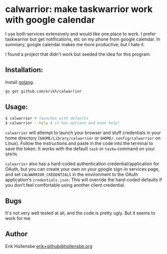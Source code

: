 # calwarrior: make taskwarrior work with google calendar

I use both services extensively and would like one place to work. I prefer
taskwarrior but get notifications, etc on my phone from google calendar. In
summary, google calendar makes me more productive, but I hate it.

I found a project that didn't work but seeded the idea for this program.

## Installation:

Install [golang](https://golang.org).

```bash
go get github.com/erikh/calwarrior
```

## Usage:

```bash
$ calwarrior # launches with defaults
$ calwarrior --help # it has options and even help!
```

`calwarrior` will attempt to launch your browser and stuff credentials in your
home directory (`$HOME/Library/calwarrior` or `$HOME/.config/calwarrior` on
Linux). Follow the instructions and paste in the code into the terminal to save
the token. It works with the default `task` or `taskw` command on your `$PATH`.

`calwarrior` also has a hard-coded authentication credential/application for
OAuth, but you can create your own on your google sign-in services page, and
set `CALWARRIOR_CREDENTIALS` in the environment to the OAuth application's
`credentials.json`. This will override the hard-coded defaults if you don't
feel comfortable using another client credential.

## Bugs

It's not very well tested at all, and the code is pretty ugly. But it seems to
work for me.

## Author

Erik Hollensbe <erik+github@hollensbe.org>

